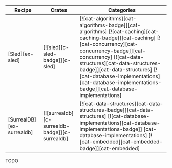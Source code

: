 | Recipe | Crates | Categories |
|--------|--------|------------|
| [Sled][ex-sled] | [![sled][c-sled-badge]][c-sled] | [![cat-algorithms][cat-algorithms-badge]][cat-algorithms] [![cat-caching][cat-caching-badge]][cat-caching] [![cat-concurrency][cat-concurrency-badge]][cat-concurrency] [![cat-data-structures][cat-data-structures-badge]][cat-data-structures] [![cat-database-implementations][cat-database-implementations-badge]][cat-database-implementations] |
| [SurrealDB][ex-surrealdb] | [![surrealdb][c-surrealdb-badge]][c-surrealdb] | [![cat-data-structures][cat-data-structures-badge]][cat-data-structures] [![cat-database-implementations][cat-database-implementations-badge]] [cat-database-implementations] [![cat-embedded][cat-embedded-badge]][cat-embedded] |

<div class="hidden">
TODO
</div>
